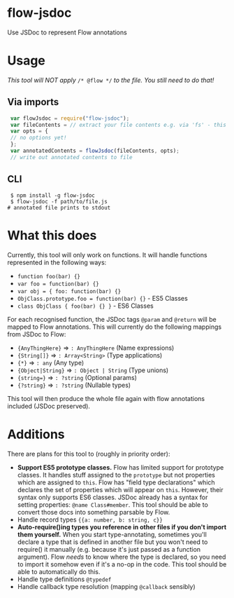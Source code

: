 # flow-jsdoc
Use JSDoc to represent Flow annotations

# Usage

*This tool will NOT apply* `/* @flow */` *to the file. You still need to do that!*

## Via imports
```javascript
 var flowJsdoc = require("flow-jsdoc");
 var fileContents = // extract your file contents e.g. via 'fs' - this should be a string
 var opts = {
 // no options yet!
 };
 var annotatedContents = flowJsdoc(fileContents, opts);
 // write out annotated contents to file
```

## CLI
```
 $ npm install -g flow-jsdoc
 $ flow-jsdoc -f path/to/file.js
# annotated file prints to stdout
```

# What this does
Currently, this tool will only work on functions. It will handle functions represented in the following ways:
 * `function foo(bar) {}`
 * `var foo = function(bar) {}`
 * `var obj = { foo: function(bar) {}`
 * `ObjClass.prototype.foo = function(bar) {}` - ES5 Classes
 * `class ObjClass { foo(bar) {} }` - ES6 Classes

For each recognised function, the JSDoc tags `@param` and `@return` will be mapped to Flow annotations. This will currently do the following mappings from JSDoc to Flow:
 * `{AnyThingHere}` => `: AnyThingHere` (Name expressions)
 * `{String[]}` => `: Array<String>` (Type applications)
 * `{*}` => `: any` (Any type)
 * `{Object|String}` => `: Object | String` (Type unions)
 * `{string=}` => `: ?string` (Optional params)
 * `{?string}` => `: ?string` (Nullable types)

This tool will then produce the whole file again with flow annotations included (JSDoc preserved).

# Additions
There are plans for this tool to (roughly in priority order):
 * **Support ES5 prototype classes.** Flow has limited support for prototype classes. It handles stuff assigned to the `prototype` but not properties which are assigned to `this`. Flow has "field type declarations" which declares the set of properties which will appear on `this`. However, their syntax only supports ES6 classes. JSDoc already has a syntax for setting properties: `@name Class#member`. This tool should be able to convert those docs into something parsable by Flow.
 * Handle record types `{{a: number, b: string, c}}`
 * **Auto-require()ing types you reference in other files if you don't import them yourself.** When you start type-annotating, sometimes you'll declare a type that is defined in another file but you won't need to require() it manually (e.g. because it's just passed as a function argument). Flow *needs* to know where the type is declared, so you need to import it somehow even if it's a no-op in the code. This tool should be able to automatically do this.
 * Handle type definitions `@typedef`
 * Handle callback type resolution (mapping `@callback` sensibly)

